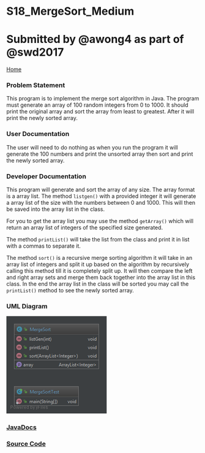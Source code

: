 # S18_MergeSort_Medium
# Submitted by @awong4 as part of @swd2017

[Home](https://github.com/Aleyx4/Introduction-to-Software-Design-Fall-2017 "Home")

### Problem Statement
This program is to implement the merge sort algorithm in Java. The program must generate an array of 100 random integers from 0 to 1000. It should print the original array and sort the array from least to greatest. After it will print the newly sorted array.

### User Documentation
The user will need to do nothing as when you run the program it will generate the 100 numbers and print the unsorted array then sort and print the newly sorted array.

### Developer Documentation
This program will generate and sort the array of any size. The array format is a array list. The method `listgen()` with a provided integer it will generate a array list of the size with the numbers between 0 and 1000. This will then be saved into the array list in the class.

For you to get the array list you may use the method `getArray()` which will return an array list of integers of the specified size generated.

The method `printList()` will take the list from the class and print it in list with a commas to separate it.

The method `sort()` is a recursive merge sorting algorithm it will take in an array list of integers and split it up based on the algorithm by recursively calling this method till it is completely split up. It will then compare the left and right array sets and merge them back together into the array list in this class. In the end the array list in the class will be sorted you may call the `printList()` method to see the newly sorted array.

### UML Diagram

![S18_MergeSort_Medium_UML](https://github.com/Aleyx4/Introduction-to-Software-Design-Fall-2017/blob/master/S18_MergeSort_Medium/doc/S18_MergeSort_Medium_UML.png?raw=true)

### [JavaDocs](https://github.com/Aleyx4/Introduction-to-Software-Design-Fall-2017/S18_MergeSort_Medium/doc/)

### [Source Code](https://github.com/Aleyx4/Introduction-to-Software-Design-Fall-2017/S18_MergeSort_Medium/src/)
